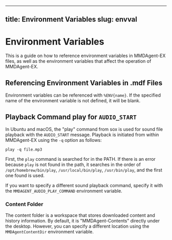

---
title: Environment Variables
slug: envval
---

# Environment Variables

This is a guide on how to reference environment variables in MMDAgent-EX files, as well as the environment variables that affect the operation of MMDAgent-EX.

## Referencing Environment Variables in .mdf Files

Environment variables can be referenced with `%ENV{name}`. If the specified name of the environment variable is not defined, it will be blank.

## Playback Command play for `AUDIO_START`

In Ubuntu and macOS, the "play" command from sox is used for sound file playback with the `AUDIO_START` message. Playback is initiated from within MMDAgent-EX using the `-q` option as follows:

```shell
play -q file.mp3
```

First, the `play` command is searched for in the PATH. If there is an error because `play` is not found in the path, it searches in the order of `/opt/homebrew/bin/play`, `/usr/local/bin/play`, `/usr/bin/play`, and the first one found is used.

If you want to specify a different sound playback command, specify it with the `MMDAGENT_AUDIO_PLAY_COMMAND` environment variable.

### Content Folder

The content folder is a workspace that stores downloaded content and history information. By default, it is "MMDAgent-Contents" directly under the desktop. However, you can specify a different location using the `MMDAgentContentDir` environment variable.
